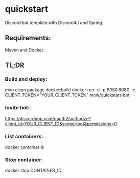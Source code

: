 # quickstart
Discord bot template with Discord4J and Spring.

## Requirements:
Maven and Docker.

## TL;DR
### Build and deploy:
mvn clean package docker:build
docker run -d -p 8080:8080 -e CLIENT_TOKEN="YOUR_CLIENT_TOKEN" mow/quickstart-bot

### Invite bot:
https://discordapp.com/oauth2/authorize?client_id=YOUR_CLIENT_ID&scope=bot&permissions=0

### List containers:
docker container ls

### Stop container:
docker stop CONTAINER_ID